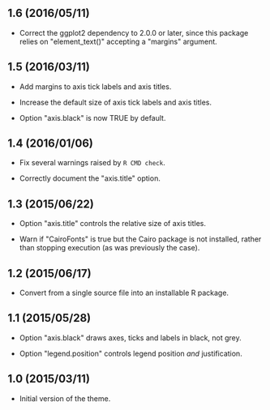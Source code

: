 1.6 (2016/05/11)
----------------

* Correct the ggplot2 dependency to 2.0.0 or later, since this package relies
  on "element_text()" accepting a "margins" argument.


1.5 (2016/03/11)
----------------

* Add margins to axis tick labels and axis titles.

* Increase the default size of axis tick labels and axis titles.

* Option "axis.black" is now TRUE by default.


1.4 (2016/01/06)
----------------

* Fix several warnings raised by `R CMD check`.

* Correctly document the "axis.title" option.


1.3 (2015/06/22)
----------------

* Option "axis.title" controls the relative size of axis titles.

* Warn if "CairoFonts" is true but the Cairo package is not installed,
  rather than stopping execution (as was previously the case).


1.2 (2015/06/17)
----------------

* Convert from a single source file into an installable R package.


1.1 (2015/05/28)
----------------

* Option "axis.black" draws axes, ticks and labels in black, not grey.

* Option "legend.position" controls legend position *and* justification.


1.0 (2015/03/11)
----------------

* Initial version of the theme.
